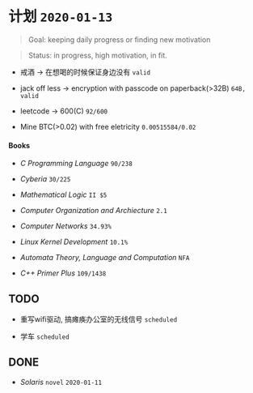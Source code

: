 # 计划 `2020-01-13`

>Goal: keeping daily progress or finding new motivation

>Status: in progress, high motivation, in fit.

* 戒酒 -> 在想喝的时候保证身边没有 `valid`

* jack off less -> encryption with passcode on paperback(>32B) `64B, valid`

* leetcode -> 600(C) `92/600`

* Mine BTC(>0.02) with free eletricity `0.00515584/0.02`

#### Books

* *C Programming Language* `90/238`

* *Cyberia* `30/225`

* *Mathematical Logic* `II $5`

* *Computer Organization and Archiecture* `2.1`

* *Computer Networks* `34.93%`

* *Linux Kernel Development* `10.1%`

* *Automata Theory, Language and Computation* `NFA`

* *C++ Primer Plus* `109/1438`

## TODO

* 重写wifi驱动, 搞瘫痪办公室的无线信号 `scheduled`

* 学车 `scheduled`

## DONE

* *Solaris* `novel` `2020-01-11`
